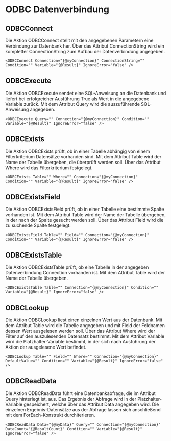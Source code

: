 # ODBC Datenverbindung
ODBCConnect
-----------

Die Aktion ODBCConnect stellt mit den angegebenen Parametern eine Verbindung zur Datenbank her. Über das Attribut ConnectionString wird ein kompletter ConnectionString zum Aufbau der Datenverbindung angegeben.

```text-x-trilium-auto
<ODBCConnect Connection="{@myConnection}" ConnectionString="" Condition="" Variable="{@Result}" IgnoreError="false" />
```

ODBCExecute
-----------

Die Aktion ODBCExecute sendet eine SQL-Anweisung an die Datenbank und liefert bei erfolgreicher Ausführung True als Wert in die angegebene Variable zurück. Mit dem Attribut Query wird die auszuführende SQL-Anweisung angegeben.

```text-x-trilium-auto
<ODBCExecute Query="" Connection="{@myConnection}" Condition="" Variable="{@Result}" IgnoreError="false" />
```

ODBCExists
----------

Die Aktion ODBCExists prüft, ob in einer Tabelle abhängig von einem Filterkriterium Datensätze vorhanden sind. Mit dem Attribut Table wird der Name der Tabelle übergeben, die überprüft werden soll. Über das Attribut Where wird das Filterkriterium festgelegt.

```text-x-trilium-auto
<ODBCExists Table="" Where="" Connection="{@myConnection}" Condition="" Variable="{@Result}" IgnoreError="false" />
```

ODBCExistsField
---------------

Die Aktion ODBCExistsField prüft, ob in einer Tabelle eine bestimmte Spalte vorhanden ist. Mit dem Attribut Table wird der Name der Tabelle übergeben, in der nach der Spalte gesucht werden soll. Über das Attribut Field wird die zu suchende Spalte festgelegt.

```text-x-trilium-auto
<ODBCExistsField Table="" Field="" Connection="{@myConnection}" Condition="" Variable="{@Result}" IgnoreError="false" />
```

ODBCExistsTable
---------------

Die Aktion ODBCExistsTable prüft, ob eine Tabelle in der angegeben Datenverbindung Connection vorhanden ist. Mit dem Attribut Table wird der Name der Tabelle übergeben.

```text-x-trilium-auto
<ODBCExistsTable Table="" Connection="{@myConnection}" Condition="" Variable="{@Result}" IgnoreError="false" />
```

ODBCLookup
----------

Die Aktion ODBCLookup liest einen einzelnen Wert aus der Datenbank. Mit dem Attribut Table wird die Tabelle angegeben und mit Field der Feldnamen dessen Wert ausgelesen werden soll. Über das Attribut Where wird der Filter auf den auszulesenden Datensatz bestimmt. Mit dem Attribut Variable wird die Platzhalter-Variable bestimmt, in der sich nach Ausführung der Aktion der ausgelesene Wert befindet.

```text-x-trilium-auto
<ODBCLookup Table="" Field="" Where="" Connection="{@myConnection}" DefaultValue="" Condition="" Variable="{@Result}" IgnoreError="false" />
```

ODBCReadData
------------

Die Aktion ODBCReadData führt eine Datenbankabfrage, die im Attribut Query hinterlegt ist, aus. Das Ergebnis der Abfrage wird in der Platzhalter-Variable gespeichert, welche über das Attribut Data angegeben wird. Die einzelnen Ergebnis-Datensätze aus der Abfrage lassen sich anschließend mit dem ForEach-Konstrukt durchiterieren.

```text-x-trilium-auto
<ODBCReadData Data="{@myData}" Query="" Connection="{@myConnection}" DataCount="{@ResultCount}" Condition="" Variable="{@Result}" IgnoreError="false" />
```